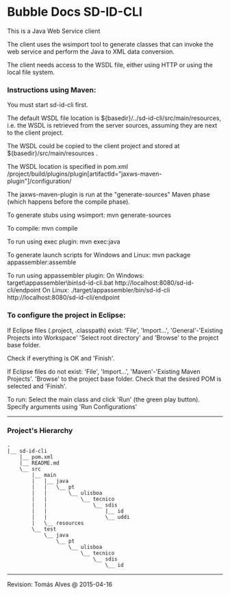 # Bubble Docs SD-ID-CLI

This is a Java Web Service client

The client uses the wsimport tool to generate classes that can invoke the web service and perform the Java to XML data conversion.

The client needs access to the WSDL file, either using HTTP or using the local file system.

### Instructions using Maven:

You must start sd-id-cli first.

The default WSDL file location is ${basedir}/../sd-id-cli/src/main/resources, i.e. the WSDL is retrieved from the server sources, assuming they are next to the client project.

The WSDL could be copied to the client project and stored at ${basedir}/src/main/resources .

The WSDL location is specified in pom.xml
/project/build/plugins/plugin[artifactId="jaxws-maven-plugin"]/configuration/

The jaxws-maven-plugin is run at the "generate-sources" Maven phase (which happens before the compile phase).

To generate stubs using wsimport:
mvn generate-sources

To compile:
mvn compile

To run using exec plugin:
mvn exec:java

To generate launch scripts for Windows and Linux:
mvn package appassembler:assemble

To run using appassembler plugin:
On Windows:
target\appassembler\bin\sd-id-cli.bat http://localhost:8080/sd-id-cli/endpoint
On Linux:
./target/appassembler/bin/sd-id-cli http://localhost:8080/sd-id-cli/endpoint


### To configure the project in Eclipse:

If Eclipse files (.project, .classpath) exist: 'File', 'Import...', 'General'-'Existing Projects into Workspace' 'Select root directory' and 'Browse' to the project base folder.

Check if everything is OK and 'Finish'.

If Eclipse files do not exist:
'File', 'Import...', 'Maven'-'Existing Maven Projects'.
'Browse' to the project base folder.
Check that the desired POM is selected and 'Finish'.

To run:
Select the main class and click 'Run' (the green play button).
Specify arguments using 'Run Configurations'

***

### Project's Hierarchy

    .
    |__ sd-id-cli
        |__ pom.xml
        |__ README.md
        \__ src
            |__ main
            |   |__ java
            |   |   \__ pt
            |   |       \__ ulisboa
            |   |           \__ tecnico
            |   |               \__ sdis
            |   |                   |__ id
            |   |                   \__ uddi
            |   \__ resources
            \__ test
                \__ java
                    \__ pt
                        \__ ulisboa
                            \__ tecnico
                                \__ sdis
                                    \__ id

___________________

Revision: Tomás Alves @ 2015-04-16